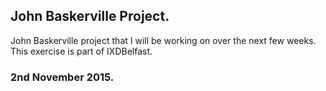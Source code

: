 ## John Baskerville Project.

John Baskerville project that I will be working on over the next few weeks. This exercise is part of IXDBelfast.

### 2nd November 2015.

